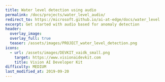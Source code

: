 ```yaml
---
title: Water level detection using audio
permalink: /docs/projects/water_level_audio/
redirect_to: https://microsoft.github.io/ai-at-edge/docs/water_level
excerpt: Get started with audio based for anomaly detection
header:
  overlay_image: 
  overlay_full: true
  teaser: /assets/images/PROJECT_water_level_detection.png
icons:
  - url: /assets/images/DEVKIT_vaidk_small.png
    target: https://www.visionaidevkit.com
    title: Vision AI Developer Kit
difficulty: MEDIUM
last_modified_at: 2019-09-20
---
```

